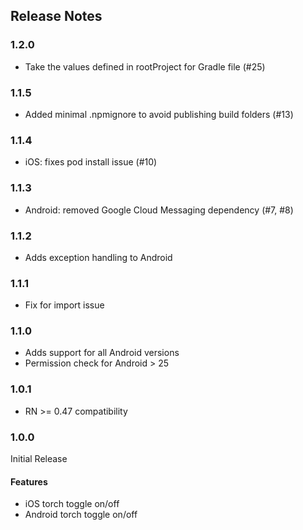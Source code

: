 ## Release Notes

### 1.2.0

* Take the values defined in rootProject for Gradle file (#25)

### 1.1.5

* Added minimal .npmignore to avoid publishing build folders (#13)

### 1.1.4

* iOS: fixes pod install issue (#10)

### 1.1.3

* Android: removed Google Cloud Messaging dependency (#7, #8)

### 1.1.2

* Adds exception handling to Android

### 1.1.1

* Fix for import issue

### 1.1.0

* Adds support for all Android versions
* Permission check for Android > 25

### 1.0.1

* RN >= 0.47 compatibility

### 1.0.0

Initial Release

#### Features

* iOS torch toggle on/off
* Android torch toggle on/off
